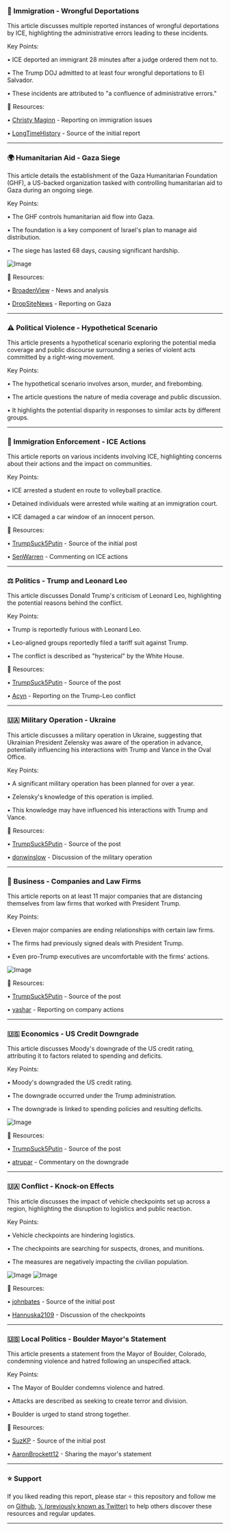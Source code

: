 ### 🚨 Immigration - Wrongful Deportations

This article discusses multiple reported instances of wrongful deportations by ICE, highlighting the administrative errors leading to these incidents.

Key Points:

• ICE deported an immigrant 28 minutes after a judge ordered them not to.


• The Trump DOJ admitted to at least four wrongful deportations to El Salvador.


• These incidents are attributed to "a confluence of administrative errors."


🔗 Resources:

• [Christy Maginn](https://x.com/christymaginn) - Reporting on immigration issues


• [LongTimeHistory](https://x.com/LongTimeHistory) - Source of the initial report


---

### 🌍 Humanitarian Aid - Gaza Siege

This article details the establishment of the Gaza Humanitarian Foundation (GHF), a US-backed organization tasked with controlling humanitarian aid to Gaza during an ongoing siege.

Key Points:

• The GHF controls humanitarian aid flow into Gaza.


•  The foundation is a key component of Israel's plan to manage aid distribution.


• The siege has lasted 68 days, causing significant hardship.


![Image](https://pbs.twimg.com/media/GqcbwtwXsAAJry8?format=jpg&name=small)


🔗 Resources:

• [BroadenView](https://x.com/BroadenView) - News and analysis


• [DropSiteNews](https://x.com/DropSiteNews) - Reporting on Gaza


---

### ⚠️ Political Violence - Hypothetical Scenario

This article presents a hypothetical scenario exploring the potential media coverage and public discourse surrounding a series of violent acts committed by a right-wing movement.

Key Points:

• The hypothetical scenario involves arson, murder, and firebombing.


•  The article questions the nature of media coverage and public discussion.


•  It highlights the potential disparity in responses to similar acts by different groups.



---

### 🚨 Immigration Enforcement - ICE Actions

This article reports on various incidents involving ICE, highlighting concerns about their actions and the impact on communities.

Key Points:

• ICE arrested a student en route to volleyball practice.


•  Detained individuals were arrested while waiting at an immigration court.


•  ICE damaged a car window of an innocent person.


🔗 Resources:

• [TrumpSuck5Putin](https://x.com/TrumpSuck5Putin) - Source of the initial post


• [SenWarren](https://x.com/SenWarren) - Commenting on ICE actions


---

### ⚖️ Politics - Trump and Leonard Leo

This article discusses Donald Trump's criticism of Leonard Leo, highlighting the potential reasons behind the conflict.

Key Points:

• Trump is reportedly furious with Leonard Leo.


• Leo-aligned groups reportedly filed a tariff suit against Trump.


• The conflict is described as "hysterical" by the White House.


🔗 Resources:

• [TrumpSuck5Putin](https://x.com/TrumpSuck5Putin) - Source of the post


• [Acyn](https://x.com/Acyn) - Reporting on the Trump-Leo conflict


---

### 🇺🇦 Military Operation - Ukraine

This article discusses a military operation in Ukraine, suggesting that Ukrainian President Zelensky was aware of the operation in advance, potentially influencing his interactions with Trump and Vance in the Oval Office.

Key Points:

•  A significant military operation has been planned for over a year.


•  Zelensky's knowledge of this operation is implied.


•  This knowledge may have influenced his interactions with Trump and Vance.


🔗 Resources:

• [TrumpSuck5Putin](https://x.com/TrumpSuck5Putin) - Source of the post


• [donwinslow](https://x.com/donwinslow) - Discussion of the military operation


---

### 🏢 Business - Companies and Law Firms

This article reports on at least 11 major companies that are distancing themselves from law firms that worked with President Trump.

Key Points:

• Eleven major companies are ending relationships with certain law firms.


•  The firms had previously signed deals with President Trump.


•  Even pro-Trump executives are uncomfortable with the firms' actions.


![Image](https://pbs.twimg.com/media/GsZqis-aoAAjEH-?format=jpg&name=small)


🔗 Resources:

• [TrumpSuck5Putin](https://x.com/TrumpSuck5Putin) - Source of the post


• [yashar](https://x.com/yashar) - Reporting on company actions


---

### 🇺🇸 Economics - US Credit Downgrade

This article discusses Moody's downgrade of the US credit rating, attributing it to factors related to spending and deficits.

Key Points:

• Moody's downgraded the US credit rating.


•  The downgrade occurred under the Trump administration.


•  The downgrade is linked to spending policies and resulting deficits.


![Image](https://pbs.twimg.com/amplify_video_thumb/1929170905722204160/img/3RUJ_JDQMPFnyd92.jpg)


🔗 Resources:

• [TrumpSuck5Putin](https://x.com/TrumpSuck5Putin) - Source of the post


• [atrupar](https://x.com/atrupar) - Commentary on the downgrade


---

### 🇺🇦 Conflict - Knock-on Effects

This article discusses the impact of vehicle checkpoints set up across a region, highlighting the disruption to logistics and public reaction.

Key Points:

• Vehicle checkpoints are hindering logistics.


•  The checkpoints are searching for suspects, drones, and munitions.


•  The measures are negatively impacting the civilian population.


![Image](https://pbs.twimg.com/media/GsYLazuXcAAC_OS?format=jpg&name=small)
![Image](https://pbs.twimg.com/media/GsYLxKDWAAARYjx?format=png&name=360x360)


🔗 Resources:

• [johnbates](https://x.com/johnbates) - Source of the initial post


• [Hannuska2109](https://x.com/Hannuska2109) - Discussion of the checkpoints


---

### 🇺🇸 Local Politics - Boulder Mayor's Statement

This article presents a statement from the Mayor of Boulder, Colorado, condemning violence and hatred following an unspecified attack.

Key Points:

• The Mayor of Boulder condemns violence and hatred.


•  Attacks are described as seeking to create terror and division.


•  Boulder is urged to stand strong together.


🔗 Resources:

• [SuzKP](https://x.com/SuzKP) - Source of the initial post


• [AaronBrockett12](https://x.com/AaronBrockett12) - Sharing the mayor's statement


---

### ⭐️ Support

If you liked reading this report, please star ⭐️ this repository and follow me on [Github](https://github.com/Drix10), [𝕏 (previously known as Twitter)](https://x.com/DRIX_10_) to help others discover these resources and regular updates.

---